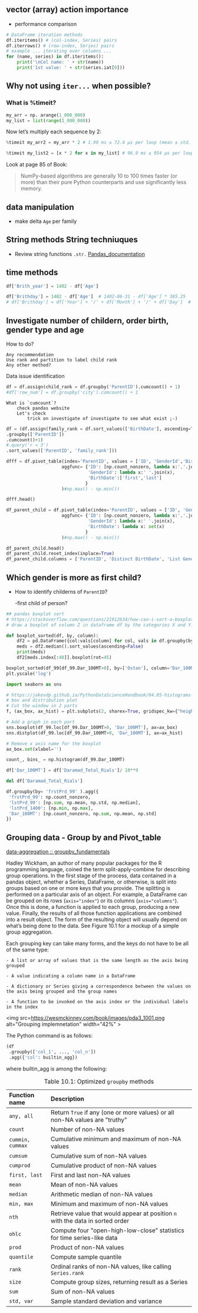 
## vector (array) action importance

- performance comparison 


```python
# DataFrame iteration methods
df.iteritems() # (col-index, Series) pairs
df.iterrows() # (row-index, Series) pairs
# example ... iterating over columns ...
for (name, series) in df.iteritems():
    print('\nCol name: ' + str(name))
    print('1st value: ' + str(series.iat[0]))
```

## Why not using `iter...` when possible?

### What is %timeit?

```python
my_arr = np. arange(1_000_000)
my_list = list(range(1_000_000))
```
Now let’s multiply each sequence by 2:
```python
%timeit my_arr2 = my_arr * 2 # 1.99 ms ± 72.4 µs per loop (mean ± std. dev. of 7 runs, 100 loops each)
```

```python
%timeit my_list2 = [x * 2 for x in my_list] # 96.9 ms ± 954 µs per loop (mean ± std. dev. of 7 runs, 10 loops each)
```

Look at page 85 of Book:

>    NumPy-based algorithms are generally 10 to 100 times faster (or more) than their pure Python counterparts and use
>     significantly less memory.




## data manipulation

- make delta `Age` per family

## String methods String techniuques

- Review string functions
    `.str.`
    [Pandas_documentation](https://pandas.pydata.org/docs/reference/series.html#string-handling)



## time methods
```python
df['Brith_year'] = 1402 - df['Age']

df['Brithday'] = 1402 - df['Age']  # 1402-06-31 - df['Age'] * 365.25
# df['Brithday'] = df['Year'] + '/' + df['Month'] + '/' + df['Day']  # 2022/05/17
```
## Investigate number of childern, order birth, gender type and age
How to do?

    Any recommendation
    Use rank and partition to label child rank
    Any other method?

Data issue identification
```python
df = df.assign(child_rank = df.groupby('ParentID').cumcount() + 1)
#df['row_num'] = df.groupby('city').cumcount() + 1
```
    What is `cumcount`?
        check pandas website
        Let's check
            trick on investigate of investigate to see what exist ;-)





```python
df = (df.assign(family_rank = df.sort_values(['BirthDate'], ascending=True)
.groupby(['ParentID'])
.cumcount()+1)
#.query('r < 3')
.sort_values(['ParentID', 'family_rank']))
```






```python
dfff = df.pivot_table(index='ParentID', values = ['ID', 'GenderId','BirthDate'],
                     aggfunc= {'ID': [np.count_nonzero, lambda x:','.join(x)],
                               'GenderId': lambda x:' '.join(x),
                               'BirthDate':['first','last']
                              }
                     )#np.max() - np.min())

dfff.head()

df_parent_child = df.pivot_table(index='ParentID', values = ['ID', 'GenderId','BirthDate'],
                     aggfunc= {'ID': [np.count_nonzero, lambda x:','.join(x)],
                               'GenderId': lambda x:' '.join(x),
                               'BirthDate': lambda x: set(x)
                              }
                     )#np.max() - np.min())

df_parent_child.head()
df_parent_child.reset_index(inplace=True)
df_parent_child.columns = ['ParentID', 'Distinct BirthDate', 'List Gender', 'List_N_ID', 'count_nonzero_N_ID']
```

## Which gender is more as first child?
- How to identify childerns of `ParentID`?

   -first child of person?



```python
## pandas boxplot sort  
# https://stackoverflow.com/questions/21912634/how-can-i-sort-a-boxplot-in-pandas-by-the-median-values
# draw a boxplot of column Z in dataframe df by the categories X and Y. How can I sort the boxplot by the median, in descending order?

def boxplot_sorted(df, by, column):
    df2 = pd.DataFrame({col:vals[column] for col, vals in df.groupby(by)})
    meds = df2.median().sort_values(ascending=False)
    print(meds)
    df2[meds.index[:40]].boxplot(rot=45)

boxplot_sorted(df_99[df_99.Dar_100MT>0], by=['Ostan'], column='Dar_100MT')
plt.yscale('log')

```



```python
import seaborn as sns

# https://jakevdp.github.io/PythonDataScienceHandbook/04.05-histograms-and-binnings.html
# box and distribution plot 
# Cut the window in 2 parts
f, (ax_box, ax_hist) = plt.subplots(2, sharex=True, gridspec_kw={"height_ratios": (.15, .85)})

# Add a graph in each part
sns.boxplot(df_99.loc[df_99.Dar_100MT>0, 'Dar_100MT'], ax=ax_box)
sns.distplot(df_99.loc[df_99.Dar_100MT>0, 'Dar_100MT'], ax=ax_hist)

# Remove x axis name for the boxplot
ax_box.set(xlabel='')
```


```python
count_, bins_ = np.histogram(df_99.Dar_100MT)
```


```python
df['Dar_100MT'] = df['Daramad_Total_Rials']/ 10**9

del df['Daramad_Total_Rials']

df.groupby(by= 'frstPrd_99' ).agg({
 'frstPrd_99': np.count_nonzero,
 'lstPrd_99': [np.sum, np.mean, np.std, np.median],
 'lstPrd_1400': [np.min, np.max],
 'Dar_100MT': [np.count_nonzero, np.sum, np.mean, np.std]  
})
```
## Grouping data - Group by and Pivot_table

[data-aggregation :: groupby_fundamentals](https://wesmckinney.com/book/data-aggregation.html#groupby_fundamentals)

Hadley Wickham, an author of many popular packages for the R programming language, coined the term split-apply-combine for describing group operations. In the first stage of the process, data contained in a pandas object, whether a Series, DataFrame, or otherwise, is split into groups based on one or more keys that you provide. The splitting is performed on a particular axis of an object. For example, a DataFrame can be grouped on its rows (`axis="index"`) or its columns (`axis="columns"`). Once this is done, a function is applied to each group, producing a new value. Finally, the results of all those function applications are combined into a result object. The form of the resulting object will usually depend on what’s being done to the data. See Figure 10.1 for a mockup of a simple group aggregation.

Each grouping key can take many forms, and the keys do not have to be all of the same type:

    - A list or array of values that is the same length as the axis being grouped
    
    - A value indicating a column name in a DataFrame
    
    - A dictionary or Series giving a correspondence between the values on the axis being grouped and the group names
    
    - A function to be invoked on the axis index or the individual labels in the index


 <img src=https://wesmckinney.com/book/images/pda3_1001.png alt=\"Grouping implemnetation\" width=\"42%\" >



 The Python command is as follows:
```python
(df
 .groupby(['col_1', ..., 'col_n'])
 .agg({'col': builtin_agg})
```
where builtin_agg is among the following:

<table class="table">
<caption>Table&nbsp;10.1: Optimized <code>groupby</code> methods</caption>
<thead>
<tr class="header">
<th style="text-align: left;">Function name</th>
<th style="text-align: left;">Description</th>
</tr>
</thead>
<tbody>
<tr class="odd">
<td style="text-align: left;"><code>any, all</code></td>
<td style="text-align: left;">Return <code>True</code> if any (one or more values) or all non-NA values are "truthy"</td>
</tr>
<tr class="even">
<td style="text-align: left;"><code>count</code></td>
<td style="text-align: left;">Number of non-NA values</td>
</tr>
<tr class="odd">
<td style="text-align: left;"><code>cummin, cummax</code></td>
<td style="text-align: left;">Cumulative minimum and maximum of non-NA values</td>
</tr>
<tr class="even">
<td style="text-align: left;"><code>cumsum</code></td>
<td style="text-align: left;">Cumulative sum of non-NA values</td>
</tr>
<tr class="odd">
<td style="text-align: left;"><code>cumprod</code></td>
<td style="text-align: left;">Cumulative product of non-NA values</td>
</tr>
<tr class="even">
<td style="text-align: left;"><code>first, last</code></td>
<td style="text-align: left;">First and last non-NA values</td>
</tr>
<tr class="odd">
<td style="text-align: left;"><code>mean</code></td>
<td style="text-align: left;">Mean of non-NA values</td>
</tr>
<tr class="even">
<td style="text-align: left;"><code>median</code></td>
<td style="text-align: left;">Arithmetic median of non-NA values</td>
</tr>
<tr class="odd">
<td style="text-align: left;"><code>min, max</code></td>
<td style="text-align: left;">Minimum and maximum of non-NA values</td>
</tr>
<tr class="even">
<td style="text-align: left;"><code>nth</code></td>
<td style="text-align: left;">Retrieve value that would appear at position <code>n</code> with the data in sorted order</td>
</tr>
<tr class="odd">
<td style="text-align: left;"><code>ohlc</code></td>
<td style="text-align: left;">Compute four "open-high-low-close" statistics for time series-like data</td>
</tr>
<tr class="even">
<td style="text-align: left;"><code>prod</code></td>
<td style="text-align: left;">Product of non-NA values</td>
</tr>
<tr class="odd">
<td style="text-align: left;"><code>quantile</code></td>
<td style="text-align: left;">Compute sample quantile</td>
</tr>
<tr class="even">
<td style="text-align: left;"><code>rank</code></td>
<td style="text-align: left;">Ordinal ranks of non-NA values, like calling <code>Series.rank</code></td>
</tr>
<tr class="odd">
<td style="text-align: left;"><code>size</code></td>
<td style="text-align: left;">Compute group sizes, returning result as a Series</td>
</tr>
<tr class="even">
<td style="text-align: left;"><code>sum</code></td>
<td style="text-align: left;">Sum of non-NA values</td>
</tr>
<tr class="odd">
<td style="text-align: left;"><code>std, var</code></td>
<td style="text-align: left;">Sample standard deviation and variance</td>
</tr>
</tbody>
</table>
